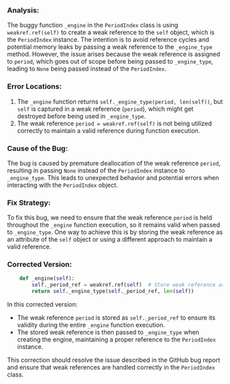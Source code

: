 ### Analysis:
The buggy function `_engine` in the `PeriodIndex` class is using `weakref.ref(self)` to create a weak reference to the `self` object, which is the `PeriodIndex` instance. The intention is to avoid reference cycles and potential memory leaks by passing a weak reference to the `_engine_type` method. However, the issue arises because the weak reference is assigned to `period`, which goes out of scope before being passed to `_engine_type`, leading to `None` being passed instead of the `PeriodIndex`.

### Error Locations:
1. The `_engine` function returns `self._engine_type(period, len(self))`, but `self` is captured in a weak reference (`period`), which might get destroyed before being used in `_engine_type`.
2. The weak reference `period = weakref.ref(self)` is not being utilized correctly to maintain a valid reference during function execution.

### Cause of the Bug:
The bug is caused by premature deallocation of the weak reference `period`, resulting in passing `None` instead of the `PeriodIndex` instance to `_engine_type`. This leads to unexpected behavior and potential errors when interacting with the `PeriodIndex` object.

### Fix Strategy:
To fix this bug, we need to ensure that the weak reference `period` is held throughout the `_engine` function execution, so it remains valid when passed to `_engine_type`. One way to achieve this is by storing the weak reference as an attribute of the `self` object or using a different approach to maintain a valid reference.

### Corrected Version:
```python
    def _engine(self):
        self._period_ref = weakref.ref(self)  # Store weak reference as an attribute
        return self._engine_type(self._period_ref, len(self))
```

In this corrected version:
- The weak reference `period` is stored as `self._period_ref` to ensure its validity during the entire `_engine` function execution.
- The stored weak reference is then passed to `_engine_type` when creating the engine, maintaining a proper reference to the `PeriodIndex` instance.

This correction should resolve the issue described in the GitHub bug report and ensure that weak references are handled correctly in the `PeriodIndex` class.